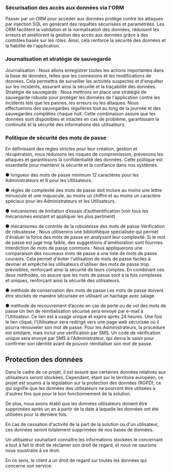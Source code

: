 ### Sécurisation des accès aux données via l'ORM

Passer par un ORM pour accéder aux données protège contre les attaques par injection SQL en générant des requêtes sécurisées et paramétrées. Les ORM facilitent la validation et la normalisation des données, réduisent les erreurs et améliorent la gestion des accès aux données grâce à des contrôles basés sur les rôles. Ainsi, cela renforce la sécurité des données et la fiabilité de l'application.

### Journalisation et stratégie de sauvegarde

Journalisation : Nous allons enregistrer toutes les actions importantes dans la base de données, telles que les connexions et les modifications de données. Cela permettra de surveiller les activités suspectes et d'enquêter sur les incidents, assurant ainsi la sécurité et la traçabilité des données.
Stratégie de sauvegarde : Nous mettrons en place une stratégie de sauvegarde robuste pour protéger les données de l'application contre les incidents tels que les pannes, les erreurs ou les attaques. Nous effectuerons des sauvegardes régulières tout au long de la journée et des sauvegardes complètes chaque nuit. Cette combinaison assure que les données sont disponibles et intactes en cas de problème, garantissant la continuité et la sécurité des informations des utilisateurs.

### Politique de sécurité des mots de passe

En définissant des règles strictes pour leur création, gestion et récupération, nous réduisons les risques de compromission, prévenons les attaques et garantissons la confidentialité des données. Cette politique est essentielle pour maintenir la sécurité et la confiance dans nos systèmes.

● longueur des mots de passe minimum 12 caractères pour les Administrateurs et 8 pour les Utilisateurs.

● règles de complexité des mots de passe doit inclure au moins une lettre minuscule et une majuscule, au moins un chiffre et au moins un caractère spéciaux pour les Administrateurs et les Utilisateurs.

● mécanismes de limitation d’essais d’authentification (voir tous les mécanismes existant et appliquer les plus pertinent)

● mécanismes de contrôle de la robustesse des mots de passe
Vérification de robustesse : Nous utiliserons une bibliothèque spécialisée qui permet d'évaluer la force des mots de passe en analysant leur complexité. Si le mot de passe est jugé trop faible, des suggestions d'amélioration sont fournies.
Interdiction de mots de passe communs : Nous appliquerons une comparaison des nouveaux mots de passe à une liste de mots de passe courants. Cela permet d'éviter l'utilisation de mots de passe faciles à deviner et empêche les utilisateurs d'utiliser des mots de passe trop prévisibles, renforçant ainsi la sécurité de leurs comptes.
En combinant ces deux méthodes, on assure que les mots de passe sont à la fois complexes et uniques, renforçant ainsi la sécurité des utilisateurs.

● méthode de conservation des mots de passe
Les mots de passe doivent être stockés de manière sécurisée en utilisant un hachage avec salage.

● méthode de recouvrement d’accès en cas de perte ou de vol des mots de passe
Un lien de réinitialisation sécurisé sera envoyé par e-mail à l'Utilisateur. Ce lien est à usage unique et expire après 24 heures. Une fois le lien cliqué, l'Utilisateur sera redirigé vers une page web sécurisée où il pourra renouveler son mot de passe.
Pour les Administrateurs, la procédure est similaire, mais inclut une vérification par SMS. Un code de vérification unique sera envoyé par SMS à l'Administrateur, qui devra le saisir pour confirmer son identité avant de pouvoir réinitialiser son mot de passe.

## Protection des données

<!-- **client-documents/fr/cdc.md** -->

Dans le cadre de ce projet, il est assuré que certaines données relatives aux utilisateurs seront stockées. Cependant, étant sur le territoire européen, ce projet est soumis à la législation sur la protection des données (RGPD), ce qui signifie que les données des utilisateurs ne pourront être utilisées à d'autres fins que pour le bon fonctionnement de la solution.

De plus, nous avons établi que les données utilisateurs doivent être supprimées après un an à partir de la date à laquelle les données ont été utilisées pour la dernière fois.

En cas de cessation d'activité de la part de la solution ou d'un utilisateur, ces données seront totalement supprimées de nos bases de données.

Un utilisateur souhaitant connaître les informations stockées le concernant a tout à fait le droit de réclamer son droit de regard, et nous ne saurions nous soustraire à ce droit.

En ce sens, le client a un droit de regard sur toutes les données qui concerne son service.
